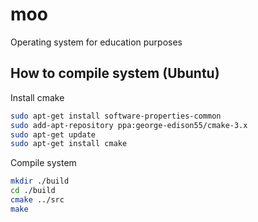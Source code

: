 # moo
Operating system for education purposes
## How to compile system (Ubuntu)
Install cmake
```bash
sudo apt-get install software-properties-common
sudo add-apt-repository ppa:george-edison55/cmake-3.x
sudo apt-get update
sudo apt-get install cmake
```
Compile system
```bash
mkdir ./build
cd ./build
cmake ../src
make
```
